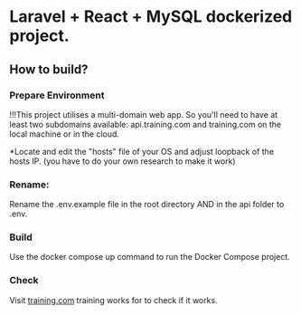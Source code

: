 # Laravel + React + MySQL dockerized project.

## How to build?

### Prepare Environment

!!!This project utilises a multi-domain web app. So you'll need to have at least two subdomains available: api.training.com and training.com on the local machine or in the cloud.


*Locate and edit the "hosts" file of your OS and adjust loopback of the hosts IP. (you have to do your own research to make it work)


### Rename:
Rename the .env.example file in the root directory AND in the api folder to .env.

### Build
Use the docker compose up command to run the Docker Compose project.

### Check
Visit [training.com](HTTP://training.com) training works for to check if it works.
